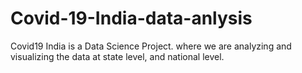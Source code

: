 # Covid-19-India-data-anlysis
Covid19 India is a Data Science Project. where we are analyzing and visualizing the data at state level, and national level.
